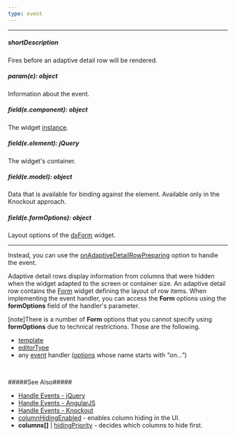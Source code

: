 ```yaml
---
type: event
---
```

---
##### shortDescription
Fires before an adaptive detail row will be rendered.

##### param(e): object
Information about the event.

##### field(e.component): object
The widget <a href="/Documentation/16_1/ApiReference/UI_Widgets/dxDataGrid/Methods/#instance">instance</a>.

##### field(e.element): jQuery
The widget's container.

##### field(e.model): object
Data that is available for binding against the element. Available only in the Knockout approach.

##### field(e.formOptions): object
Layout options of the <a href="/Documentation/16_1/ApiReference/UI_Widgets/dxForm/Configuration/">dxForm</a> widget.

---
Instead, you can use the [onAdaptiveDetailRowPreparing](/api-reference/10%20UI%20Widgets/dxDataGrid/1%20Configuration/onAdaptiveDetailRowPreparing.md '/Documentation/ApiReference/UI_Widgets/dxDataGrid/Configuration/#onAdaptiveDetailRowPreparing') option to handle the event.

Adaptive detail rows display information from columns that were hidden when the widget adapted to the screen or container size. An adaptive detail row contains the [Form](/api-reference/10%20UI%20Widgets/dxForm '/Documentation/ApiReference/UI_Widgets/dxForm/') widget defining the layout of row items. When implementing the event handler, you can access the **Form** options using the **formOptions** field of the handler's parameter.

[note]There is a number of **Form** options that you cannot specify using **formOptions** due to technical restrictions. Those are the following.<br />
- [template](/api-reference/10%20UI%20Widgets/dxForm/5%20Simple%20Item/template.md '/Documentation/ApiReference/UI_Widgets/dxForm/Simple_Item/#template')        
- [editorType](/api-reference/10%20UI%20Widgets/dxForm/5%20Simple%20Item/editorType.md '/Documentation/ApiReference/UI_Widgets/dxForm/Simple_Item/#editorType')        
- any [event](/api-reference/10%20UI%20Widgets/dxForm/4%20Events '/Documentation/ApiReference/UI_Widgets/dxForm/Events/') handler ([options](/api-reference/10%20UI%20Widgets/dxForm/1%20Configuration/onContentReady.md '/Documentation/ApiReference/UI_Widgets/dxForm/Configuration/#onContentReady') whose name starts with *"on..."*)
<br />

#####See Also#####
- [Handle Events - jQuery](/concepts/10%20UI%20Widgets/0%20Basics/10%20Widget%20Basics%20-%20jQuery/15%20Handle%20Events.md '/Documentation/Guide/UI_Widgets/Basics/Widget_Basics_-_jQuery/#Handle_Events')
- [Handle Events - AngularJS](/concepts/10%20UI%20Widgets/0%20Basics/20%20Widget%20Basics%20-%20AngularJS/15%20Handle%20Events.md '/Documentation/Guide/UI_Widgets/Basics/Widget_Basics_-_AngularJS/#Handle_Events')
- [Handle Events - Knockout](/concepts/10%20UI%20Widgets/0%20Basics/25%20Widget%20Basics%20-%20Knockout/15%20Handle%20Events.md '/Documentation/Guide/UI_Widgets/Basics/Widget_Basics_-_Knockout/#Handle_Events')
- [columnHidingEnabled](/api-reference/10%20UI%20Widgets/dxDataGrid/1%20Configuration/columnHidingEnabled.md '/Documentation/ApiReference/UI_Widgets/dxDataGrid/Configuration/#columnHidingEnabled') - enables column hiding in the UI.
- **columns[]** | [hidingPriority](/api-reference/10%20UI%20Widgets/dxDataGrid/1%20Configuration/columns/hidingPriority.md '/Documentation/ApiReference/UI_Widgets/dxDataGrid/Configuration/columns/#hidingPriority') - decides which columns to hide first.